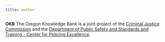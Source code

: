 ```yaml
---
title: author
---
```


**OKB** The Oregon Knowledge Bank is a joint project of the [Criminal Justice Commission](https://www.oregon.gov/cjc/) and the [Department of Public Safety and Standards and Training - Center for Policing Excellence](https://www.oregon.gov/dpsst/cpe).
